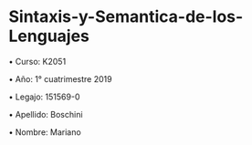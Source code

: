 # Sintaxis-y-Semantica-de-los-Lenguajes
• Curso: K2051

• Año: 1° cuatrimestre 2019

• Legajo: 151569-0

• Apellido: Boschini

• Nombre: Mariano

